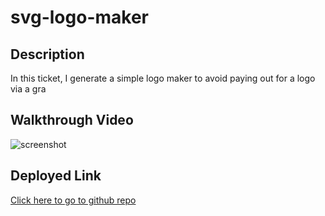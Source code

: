 # svg-logo-maker

## Description
In this ticket, I generate a simple logo maker to avoid paying out for a logo via a gra
## Walkthrough Video

![screenshot](./Screenshot%20updated.png)

## Deployed Link

[Click here to go to github repo](https://github.com/AztekAsylum/svg-logo-maker/)